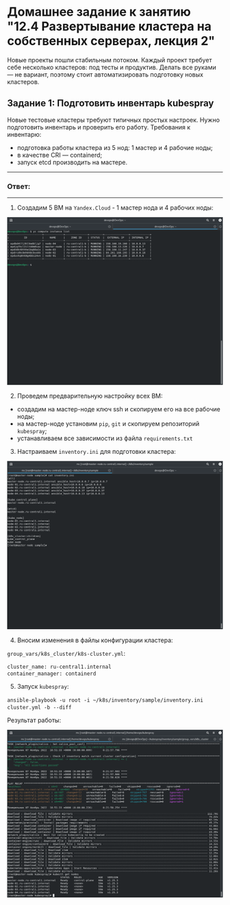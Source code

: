# Домашнее задание к занятию "12.4 Развертывание кластера на собственных серверах, лекция 2"
Новые проекты пошли стабильным потоком. Каждый проект требует себе несколько кластеров: под тесты и продуктив. Делать все руками — не вариант, поэтому стоит автоматизировать подготовку новых кластеров.

## Задание 1: Подготовить инвентарь kubespray
Новые тестовые кластеры требуют типичных простых настроек. Нужно подготовить инвентарь и проверить его работу. Требования к инвентарю:
* подготовка работы кластера из 5 нод: 1 мастер и 4 рабочие ноды;
* в качестве CRI — containerd;
* запуск etcd производить на мастере.

---
### Ответ:
---

1. Создадим 5 ВМ на `Yandex.Cloud` - 1 мастер нода и 4 рабочих ноды:

![12_4_1.png](https://github.com/psvitov/devops-netology/blob/main/Homework/devkub_homework_12_4/12_4_1.png)

2. Проведем предварительную настройку всех ВМ:

- создадим на мастер-ноде ключ ssh  и скопируем его на все рабочие ноды;
- на мастер-ноде установим `pip`, `git` и скопируем репозиторий `kubespray`;
- устанавливаем все зависимости из файла `requirements.txt`

3. Настраиваем `inventory.ini` для подготовки кластера:

![12_4_2.png](https://github.com/psvitov/devops-netology/blob/main/Homework/devkub_homework_12_4/12_4_2.png)

4. Вносим изменения в файлы конфигурации кластера:

`group_vars/k8s_cluster/k8s-cluster.yml`:

```
cluster_name: ru-central1.internal
container_manager: containerd
```
5. Запуск `kubespray`:

`ansible-playbook -u root -i ~/k8s/inventory/sample/inventory.ini cluster.yml -b --diff`

Результат работы:

![12_4_3.png](https://github.com/psvitov/devops-netology/blob/main/Homework/devkub_homework_12_4/12_4_3.png)
